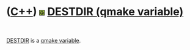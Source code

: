 



 

 

 

 

 

([C++](Cpp.md)) ![Qt](PicQt.png) [DESTDIR (qmake variable)](CppQmakeDestdir.md)
=================================================================================

 

[DESTDIR](CppQmakeDestdir.md) is a [qmake
variable](CppQmakeVariable.md).

 

 

 

 

 





 



